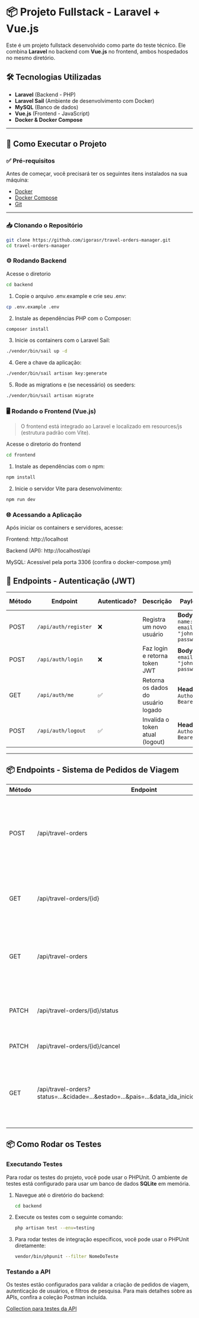 # 📦 Projeto Fullstack - Laravel + Vue.js

Este é um projeto fullstack desenvolvido como parte do teste técnico. Ele combina **Laravel** no backend com **Vue.js** no frontend, ambos hospedados no mesmo diretório.

## 🛠️ Tecnologias Utilizadas

- **Laravel** (Backend - PHP)
- **Laravel Sail** (Ambiente de desenvolvimento com Docker)
- **MySQL** (Banco de dados)
- **Vue.js** (Frontend - JavaScript)
- **Docker & Docker Compose**

---

## 🚀 Como Executar o Projeto

### ✅ Pré-requisitos

Antes de começar, você precisará ter os seguintes itens instalados na sua máquina:

- [Docker](https://www.docker.com/get-started)
- [Docker Compose](https://docs.docker.com/compose/)
- [Git](https://git-scm.com/)

---

### 📥 Clonando o Repositório

```bash
git clone https://github.com/igorasr/travel-orders-manager.git
cd travel-orders-manager
```

### ⚙️ Rodando Backend

Acesse o diretorio
```bash
cd backend
```

1. Copie o arquivo .env.example e crie seu .env:
```bash
cp .env.example .env
```

2. Instale as dependências PHP com o Composer:
```bash
composer install
```

3. Inicie os containers com o Laravel Sail:
```bash
./vendor/bin/sail up -d
```
4. Gere a chave da aplicação:
```bash
./vendor/bin/sail artisan key:generate
```
5. Rode as migrations e (se necessário) os seeders:
```bash
./vendor/bin/sail artisan migrate
```

### 🖥️ Rodando o Frontend (Vue.js)
> O frontend está integrado ao Laravel e localizado em resources/js (estrutura padrão com Vite).

Acesse o diretorio do frontend
```bash
cd frontend
```

1. Instale as dependências com o npm:

```bash
npm install
```
2. Inicie o servidor Vite para desenvolvimento:
```bash
npm run dev
```

### 🌐 Acessando a Aplicação
Após iniciar os containers e servidores, acesse:

Frontend: http://localhost

Backend (API): http://localhost/api

MySQL: Acessível pela porta 3306 (confira o docker-compose.yml)

## 🔐 Endpoints - Autenticação (JWT)


| Método | Endpoint             | Autenticado? | Descrição                              | Payload / Headers                                                                 | Resposta Esperada                               |
|--------|----------------------|--------------|----------------------------------------|------------------------------------------------------------------------------------|-------------------------------------------------|
| POST   | `/api/auth/register` | ❌           | Registra um novo usuário               | **Body (JSON):**<br>`name: "John Doe", email: "john@example.com", password: "secret"` | `{ "token": "JWT_TOKEN" }`                      |
| POST   | `/api/auth/login`    | ❌           | Faz login e retorna token JWT          | **Body (JSON):**<br>`email: "john@example.com", password: "secret"`               | `{ "token": "JWT_TOKEN" }`                      |
| GET    | `/api/auth/me`       | ✅           | Retorna os dados do usuário logado     | **Headers:**<br>`Authorization: Bearer JWT_TOKEN`                                 | `{ "id": 1, "name": "John Doe", "email": "john@example.com" }` |                             | `{ "message": "Desconectado com sucesso" }`     |
| POST   | `/api/auth/logout`   | ✅           | Invalida o token atual (logout)        | **Headers:**<br>`Authorization: Bearer JWT_TOKEN`                                 | `{ "message": "Desconectado com sucesso" }`     |

---

## 📦 Endpoints - Sistema de Pedidos de Viagem

| Método  | Endpoint                                 | Descrição                                                                 |
|---------|------------------------------------------|---------------------------------------------------------------------------|
| POST    | /api/travel-orders                       | Cria um novo pedido de viagem com id do usuario (solicitante), destino, datas e status inicial. |
| GET     | /api/travel-orders/{id}                  | Retorna os detalhes completos de um pedido de viagem pelo ID.            |
| GET     | /api/travel-orders                       | Lista todos os pedidos de viagem, com suporte a filtros por status, destino e período. |
| PATCH   | /api/travel-orders/{id}/status           | Atualiza o status do pedido para "aprovado" ou "cancelado". |
| PATCH   | /api/travel-orders/{id}/cancel           | Cancela um pedido aprovado .         |
| GET     | /api/travel-orders?status=...&cidade=...&estado=...&pais=...&data_ida_inicio=...&data_ida_fim=... | Lista pedidos filtrando por status, destino ou período. (mesmo endpoint do GET geral) |

## 📦 Como Rodar os Testes

### Executando Testes

Para rodar os testes do projeto, você pode usar o PHPUnit. O ambiente de testes está configurado para usar um banco de dados **SQLite** em memória.

1. Navegue até o diretório do backend:
    ```bash
    cd backend
    ```
2. Execute os testes com o seguinte comando:
    ```bash
    php artisan test --env=testing
    ```
3. Para rodar testes de integração específicos, você pode usar o PHPUnit diretamente:
    ```bash
    vendor/bin/phpunit --filter NomeDoTeste
    ```

### Testando a API
Os testes estão configurados para validar a criação de pedidos de viagem, autenticação de usuários, e filtros de pesquisa. Para mais detalhes sobre as APIs, confira a coleção Postman incluída.

[Collection para testes da API](./TravelOrderManager.postman_collection.json)
